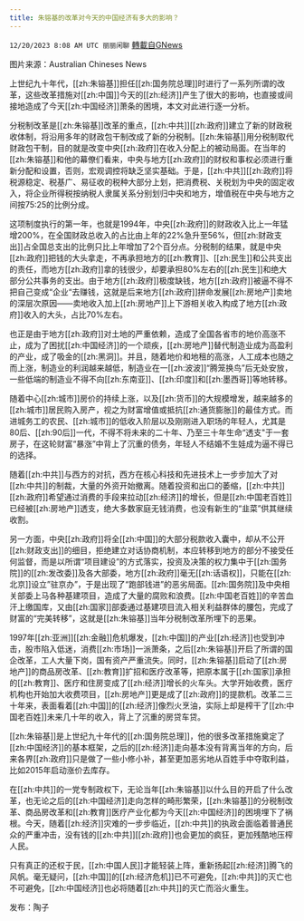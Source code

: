 ```yaml
---
title: 朱镕基的改革对今天的中国经济有多大的影响？
---
```

`12/20/2023 8:08 AM UTC 丽丽闲聊` [轉載自GNews](https://gnews.org/articles/2131653)

图片来源：Australian Chineses News

上世纪九十年代，[[zh:朱镕基]]担任[[zh:国务院总理]]时进行了一系列所谓的改革，这些改革措施对[[zh:中国]]今天的[[zh:经济]]产生了很大的影响，也直接或间接地造成了今天[[zh:中国经济]]萧条的困境，本文对此进行逐一分析。

分税制改革是[[zh:朱镕基]]改革的重点，[[zh:中共]][[zh:政府]]建立了新的财政税收体制，将沿用多年的财政包干制改成了新的分税制。[[zh:朱镕基]]用分税制取代财政包干制，目的就是改变中央[[zh:政府]]在收入分配上的被动局面。在当年的[[zh:朱镕基]]和他的幕僚们看来，中央与地方[[zh:政府]]的财权和事权必须进行重新分配和设置，否则，宏观调控将缺乏坚实基础。于是，[[zh:中共]][[zh:政府]]将税源稳定、税基广、易征收的税种大部分上划，把消费税、关税划为中央的固定收入，将企业所得税按纳税人隶属关系分别划归中央和地方，增值税在中央与地方之间按75:25的比例分成。

这项制度执行的第一年，也就是1994年，中央[[zh:政府]]的财政收入比上一年猛增200%，在全国财政总收入的占比由上年的22%急升至56%，但[[zh:财政支出]]占全国总支出的比例只比上年增加了2个百分点。分税制的结果，就是中央[[zh:政府]]把钱的大头拿走，不再承担地方的[[zh:教育]]、[[zh:民生]]和公共支出的责任，而地方[[zh:政府]]拿的钱很少，却要承担80%左右的[[zh:民生]]和绝大部分公共事务的支出。由于地方[[zh:政府]]极度缺钱，地方[[zh:政府]]被逼不得不把自己变成“企业“去赚钱，这就是后来地方[[zh:政府]]拼命发展[[zh:房地产]]卖地的深层次原因——卖地收入加上[[zh:房地产]]上下游相关收入构成了地方[[zh:政府]]收入的大头，占比70%左右。

也正是由于地方[[zh:政府]]对土地的严重依赖，造成了全国各省市的地价高涨不止，成为了困扰[[zh:中国经济]]的一个顽疾，[[zh:房地产]]替代制造业成为高盈利的产业，成了吸金的[[zh:黑洞]]。并且，随着地价和地租的高涨，人工成本也随之而上涨，制造业的利润越来越低，制造业在一[[zh:波波]]“腾笼换鸟”后无处安放，一些低端的制造业不得不向[[zh:东南亚]]、[[zh:印度]]和[[zh:墨西哥]]等地转移。

随着中心[[zh:城市]]房价的持续上涨，以及[[zh:货币]]的大规模增发，越来越多的[[zh:城市]]居民购入房产，视之为财富增值或抵抗[[zh:通货膨胀]]的最佳方式。而进城务工的农民、[[zh:城市]]的低收入阶层以及刚刚进入职场的年轻人，尤其是80后、[[zh:90后]]一代，不得不将未来的二十年、乃至三十年生命“透支"于一套房子，在这轮财富“暴涨”中背上了沉重的债务，年轻人不结婚不生娃成为逼不得已的选择。

随着[[zh:中共]]与西方的对抗，西方在核心科技和先进技术上一步步加大了对[[zh:中共]]的制裁，大量的外资开始撤离。随着投资和出口的萎缩，[[zh:中共]][[zh:政府]]希望通过消费的手段来拉动[[zh:经济]]的增长，但是[[zh:中国老百姓]]已经被[[zh:房地产]]透支，绝大多数家庭无钱消费，也没有新生的“韭菜”供其继续收割。

另一方面，中央[[zh:政府]]将全[[zh:中国]]的大部分税款收入囊中，却从不公开[[zh:财政支出]]的细目，拒绝建立对话协商机制，本应转移到地方的部分不接受任何监督，而是以所谓“项目建设”的方式落实，投资及决策的权力集中于[[zh:国务院]]的[[zh:发改委]]及各大部委，地方[[zh:政府]]毫无[[zh:话语权]]，只能在[[zh:北京]]设立”驻京办”，于是出现了“跑部钱进”的恶劣局面。[[zh:国务院]]及中央相关部委上马各种基建项目，造成了大量的腐败和浪费。[[zh:中国老百姓]]的辛苦血汗上缴国库，又由[[zh:国家]]部委通过基建项目流入相关利益群体的腰包，完成了财富的“完美转移”，这就是[[zh:朱镕基]]当年分税制改革所埋下的恶果。

1997年[[zh:亚洲]][[zh:金融]]危机爆发，[[zh:中国]]的产业[[zh:经济]]也受到冲击，股市陷入低迷，消费[[zh:市场]]一派萧条，之后[[zh:朱镕基]]开启了所谓的国企改革，工人大量下岗，国有资产严重流失。同时，[[zh:朱镕基]]启动了[[zh:房地产]]的商品房改革、[[zh:教育]]扩招和医疗改革等，把原本属于[[zh:国家]]承担的[[zh:教育]]、医疗和住房变成了[[zh:经济]]增长的火车头。大学开始收费，医疗机构也开始加大收费项目，[[zh:房地产]]更是成了[[zh:政府]]的提款机。改革二三十年来，表面看着[[zh:中国]]的[[zh:经济]]像烈火烹油，实际上却是榨干了[[zh:中国老百姓]]未来几十年的收入，背上了沉重的房贷车贷。

[[zh:朱镕基]]是上世纪九十年代的[[zh:国务院总理]]，他的很多改革措施奠定了[[zh:中国经济]]的基本框架，之后的[[zh:经济]]走向基本没有背离当年的方向，后来各界[[zh:政府]]只是做了一些小修小补，甚至更加恶劣地从百姓手中夺取利益，比如2015年启动涨价去库存。

在[[zh:中共]]的一党专制政权下，无论当年[[zh:朱镕基]]以什么目的开启了什么改革，也无论之后的[[zh:中国经济]]走向怎样的畸形繁荣，[[zh:朱镕基]]的分税制改革、商品房改革和[[zh:教育]]医疗产业化都为今天[[zh:中国经济]]的困境埋下了祸根。今天，随着[[zh:经济]]灾难的一步步临近，[[zh:中共]]的执政会面临着普通民众的严重冲击，没有钱的[[zh:中共]][[zh:政府]]也会更加的疯狂，更加残酷地压榨人民。

只有真正的还权于民，[[zh:中国人民]]才能轻装上阵，重新扬起[[zh:经济]]腾飞的风帆。毫无疑问，[[zh:中国]]的[[zh:经济危机]]已不可避免，[[zh:中共]]的灭亡也不可避免，[[zh:中国经济]]也必将随着[[zh:中共]]的灭亡而浴火重生。

发布：陶子 
